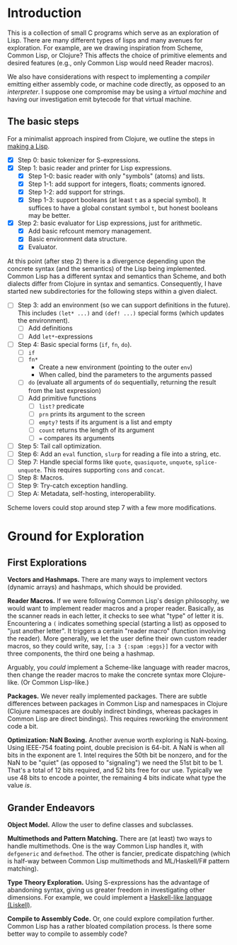 # Introduction

This is a collection of small C programs which serve as an
exploration of Lisp. There are many different types of lisps and
many avenues for exploration. For example, are we drawing
inspiration from Scheme, Common Lisp, or Clojure? This affects the
choice of primitive elements and desired features (e.g., only
Common Lisp would need Reader macros).

We also have considerations with respect to implementing a
_compiler_ emitting either assembly code, or machine code directly,
as opposed to an _interpreter_. I suppose one compromise may be
using a _virtual machine_ and having our investigation emit
bytecode for that virtual machine.

## The basic steps

For a minimalist approach inspired from Clojure, we outline the
steps in [making a Lisp](https://github.com/kanaka/mal).

- [X] Step 0: basic tokenizer for S-expressions.
- [X] Step 1: basic reader and printer for Lisp expressions.
  - [X] Step 1-0: basic reader with only "symbols" (atoms) and lists.
  - [X] Step 1-1: add support for integers, floats; comments ignored.
  - [X] Step 1-2: add support for strings.
  - [X] Step 1-3: support booleans (at least `t` as a special
        symbol). It suffices to have a global constant symbol `t`,
        but honest booleans may be better.
- [X] Step 2: basic evaluator for Lisp expressions, just for
      arithmetic.
  - [X] Add basic refcount memory management.
  - [X] Basic environment data structure.
  - [X] Evaluator.

At this point (after step 2) there is a divergence depending upon
the concrete syntax (and the semantics) of the Lisp being
implemented. Common Lisp has a different syntax and semantics than
Scheme, and both dialects differ from Clojure in syntax and
semantics. Consequently, I have started new subdirectories for the
following steps within a given dialect.

- [ ] Step 3: add an environment (so we can support definitions in the
  future). This includes `(let* ...)` and `(def! ...)` special forms
  (which updates the environment).
  - [ ] Add definitions
  - [ ] Add `let*`-expressions
- [ ] Step 4: Basic special forms (`if`, `fn`, `do`).
  - [ ] `if`
  - [ ] `fn*`
    - Create a new environment (pointing to the outer `env`)
    - When called, bind the parameters to the arguments passed
  - [ ] `do` (evaluate all arguments of `do` sequentially,
        returning the result from the last expression)
  - [ ] Add primitive functions
    - [ ] `list?` predicate
    - [ ] `prn` prints its argument to the screen
    - [ ] `empty?` tests if its argument is a list and empty
    - [ ] `count` returns the length of its argument
    - [ ] `=` compares its arguments
- [ ] Step 5: Tail call optimization.
- [ ] Step 6: Add an `eval` function, `slurp` for reading a file into a
  string, etc.
- [ ] Step 7: Handle special forms like `quote`, `quasiquote`,
  `unquote`, `splice-unquote`. This requires supporting `cons` and
  `concat`. 
- [ ] Step 8: Macros.
- [ ] Step 9: Try-catch exception handling.
- [ ] Step A: Metadata, self-hosting, interoperability.

Scheme lovers could stop around step 7 with a few more modifications.

# Ground for Exploration

## First Explorations

**Vectors and Hashmaps.**
There are many ways to implement vectors (dynamic arrays) and
hashmaps, which should be provided.

**Reader Macros.**
If we were following Common Lisp's design philosophy, we would want
to implement reader macros and a proper reader. Basically, as the
scanner reads in each letter, it checks to see what "type" of
letter it is. Encountering a `(` indicates something special
(starting a list) as opposed to "just another letter". It triggers
a certain "reader macro" (function involving the reader). More
generally, we let the user define their own custom reader macros,
so they could write, say, `[:a 3 {:spam :eggs}]` for a vector with
three components, the third one being a hashmap.

Arguably, you _could_ implement a Scheme-like language with reader
macros, then change the reader macros to make the concrete syntax
more Clojure-like. (Or Common Lisp-like.)

**Packages.**
We never really implemented packages. There are subtle differences
between packages in Common Lisp and namespaces in Clojure (Clojure
namespaces are doubly indirect bindings, whereas packages in Common
Lisp are direct bindings). This requires reworking the environment
code a bit.

**Optimization: NaN Boxing.**
Another avenue worth exploring is NaN-boxing. Using IEEE-754
foating point, double precision is 64-bit. A NaN is when all bits
in the exponent are 1. Intel requires the 50th bit be nonzero, and
for the NaN to be "quiet" (as opposed to "signaling") we need the
51st bit to be 1. That's a total of 12 bits required, and 52 bits
free for our use. Typically we use 48 bits to encode a pointer, the
remaining 4 bits indicate what type the value _is_. 

## Grander Endeavors

**Object Model.**
Allow the user to define classes and subclasses.

**Multimethods and Pattern Matching.**
There are (at least) two ways to handle multimethods. One is the
way Common Lisp handles it, with `defgeneric` and `defmethod`. The
other is fancier, predicate dispatching (which is half-way between
Common Lisp multimethods and ML/Haskell/F# pattern matching).

**Type Theory Exploration.**
Using S-expressions has the advantage of abandoning syntax, giving
us greater freedom in investigating other dimensions. For example,
we could implement a [Haskell-like language (Liskell)](https://github.com/haskell-lisp/liskell).

**Compile to Assembly Code.**
Or, one could explore compilation further. Common Lisp has a rather
bloated compilation process. Is there some better way to compile to
assembly code?

